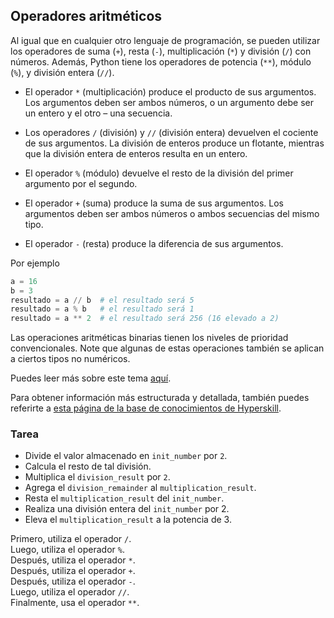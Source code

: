 ## Operadores aritméticos

Al igual que en cualquier otro lenguaje de programación, se pueden utilizar los operadores de suma (`+`), resta (`-`), multiplicación (`*`) y división (`/`) con números. Además, Python tiene los operadores de potencia (`**`), módulo (`%`), y división entera (`//`).

- El operador `*` (multiplicación) produce el producto de sus argumentos. Los argumentos deben ser ambos números, o un argumento debe ser un entero y el otro – una secuencia.
  
- Los operadores `/` (división) y `//` (división entera) devuelven el cociente de sus argumentos. La división de enteros produce un flotante, mientras que la división entera de enteros resulta en un entero.
  
- El operador `%` (módulo) devuelve el resto de la división del primer argumento por el segundo.

- El operador `+` (suma) produce la suma de sus argumentos. Los argumentos deben ser ambos números o ambos secuencias del mismo tipo.
  
- El operador `-` (resta) produce la diferencia de sus argumentos.

Por ejemplo
```python
a = 16
b = 3
resultado = a // b  # el resultado será 5
resultado = a % b   # el resultado será 1
resultado = a ** 2  # el resultado será 256 (16 elevado a 2)
```

Las operaciones aritméticas binarias tienen los niveles de prioridad convencionales. Note que algunas de estas operaciones también se aplican a ciertos tipos no numéricos.

Puedes leer más sobre este tema <a href="https://docs.python.org/3/reference/expressions.html#binary-arithmetic-operations">aquí</a>.

Para obtener información más estructurada y detallada, también puedes referirte a [esta página de la base de conocimientos de Hyperskill](https://hyperskill.org/learn/step/5865?utm_source=jba&utm_medium=jba_courses_links).

### Tarea
 - Divide el valor almacenado en `init_number` por `2`.
 - Calcula el resto de tal división.
 - Multiplica el `division_result` por `2`.
 - Agrega el `division_remainder` al `multiplication_result`.
 - Resta el `multiplication_result` del `init_number`.
 - Realiza una división entera del `init_number` por 2.
 - Eleva el `multiplication_result` a la potencia de 3.

<div class='hint'>Primero, utiliza el operador <code>/</code>.</div>
<div class='hint'>Luego, utiliza el operador <code>%</code>.</div>

<div class='hint'>Después, utiliza el operador <code>*</code>.</div>

<div class='hint'>Después, utiliza el operador <code>+</code>.</div>

<div class='hint'>Después, utiliza el operador <code>-</code>.</div>

<div class='hint'>Luego, utiliza el operador <code>//</code>.</div>

<div class='hint'>Finalmente, usa el operador <code>**</code>.</div>
